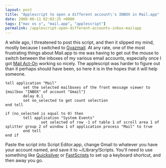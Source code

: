 ```yaml
---
layout: post
title: "Applescript to open a different account\'s INBOX in Mail.app"
date: 2008-06-11 02:02:25 +0000
tags: ["mac os x", "mail.app", "applescript"]
permalink: /applescript-open-different-accounts-inbox-mailapp
---
```




A while ago, I threatened to post this script, and then it slipped my
mind, mostly because I switched to
[Gyazmail](http://reluctanthacker.rollett.org/node/3). At any rate, one
of the most frustrating things about Mail.app to me was having to get
out the mouse to switch between the inboxes of my various email
accounts, especially once I got [Mail
Act-On](http://www.indev.ca/MailActOn.html) working so nicely. The
applescript was harder to figure out than it perhaps should have been,
so here it is in the hopes that it will help someone.


``` applescript
tell application "Mail"
        set the selected mailboxes of the front message viewer to {mailbox "INBOX" of account "Gmail"}
        delay 0.1
        set no_selected to get count selection
end tell
 
if (no_selected is equal to 0) then
        tell application "System Events"
                set selected of row -1 of table 1 of scroll area 1 of splitter group 2 of window 1 of application process "Mail" to true
        end tell
end if
```


Paste the script into Script Editor.app, change Gmail to whatever you
have your account named, and save it to \~/Library/Scripts. You\'ll need
to use something like [Quicksilver](http://www.blacktree.com/) or
[FastScripts](http://www.red-sweater.com/fastscripts/index.html) to set
up a keyboard shortcut, and then away you go.




